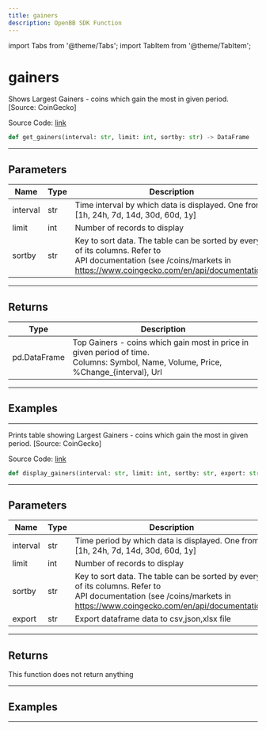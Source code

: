 ```yaml
---
title: gainers
description: OpenBB SDK Function
---
```


import Tabs from '@theme/Tabs';
import TabItem from '@theme/TabItem';

# gainers

<Tabs>
<TabItem value="model" label="Model" default>

Shows Largest Gainers - coins which gain the most in given period. [Source: CoinGecko]

Source Code: [link](https://github.com/OpenBB-finance/OpenBBTerminal/tree/main/openbb_terminal/cryptocurrency/discovery/pycoingecko_model.py#L260)

```python
def get_gainers(interval: str, limit: int, sortby: str) -> DataFrame
```
---

## Parameters

| Name | Type | Description | Default | Optional |
| ---- | ---- | ----------- | ------- | -------- |
| interval | str | Time interval by which data is displayed. One from [1h, 24h, 7d, 14d, 30d, 60d, 1y] | None | False |
| limit | int | Number of records to display | None | False |
| sortby | str | Key to sort data. The table can be sorted by every of its columns. Refer to<br/>API documentation (see /coins/markets in https://www.coingecko.com/en/api/documentation) | None | False |

---

## Returns

| Type | Description |
| ---- | ----------- |
| pd.DataFrame | Top Gainers  - coins which gain most in price in given period of time.<br/>Columns: Symbol, Name, Volume, Price, %Change_{interval}, Url |

---

## Examples

---



</TabItem>
<TabItem value="view" label="View">

Prints table showing Largest Gainers - coins which gain the most in given period. [Source: CoinGecko]

Source Code: [link](https://github.com/OpenBB-finance/OpenBBTerminal/tree/main/openbb_terminal/cryptocurrency/discovery/pycoingecko_view.py#L100)

```python
def display_gainers(interval: str, limit: int, sortby: str, export: str) -> None
```
---

## Parameters

| Name | Type | Description | Default | Optional |
| ---- | ---- | ----------- | ------- | -------- |
| interval | str | Time period by which data is displayed. One from [1h, 24h, 7d, 14d, 30d, 60d, 1y] | None | False |
| limit | int | Number of records to display | None | False |
| sortby | str | Key to sort data. The table can be sorted by every of its columns. Refer to<br/>API documentation (see /coins/markets in https://www.coingecko.com/en/api/documentation) | None | False |
| export | str | Export dataframe data to csv,json,xlsx file | None | False |

---

## Returns

This function does not return anything

---

## Examples

---



</TabItem>
</Tabs>